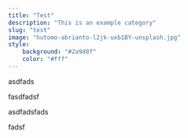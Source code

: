 ```yaml
---
title: "Test"
description: "This is an example category"
slug: "test"
image: "hutomo-abrianto-l2jk-uxb1BY-unsplash.jpg"
style:
    background: "#2a9d8f"
    color: "#fff"
---
```


asdfads

fasdfadsf

asdfadsfads

fadsf